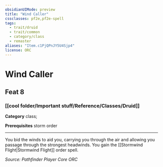 ```yaml
---
obsidianUIMode: preview
title: "Wind Caller"
cssclasses: pf2e,pf2e-spell
tags:
  - trait/druid
  - trait/common
  - category/class
  - remaster
aliases: "Item.c1PjQPnJY5U4Sjp4"
license: ORC
---
```

# Wind Caller
## Feat 8
### [[cool folder/Important stuff/Reference/Classes/Druid]]

**Category** class; 



**Prerequisites** storm order
* * *
You bid the winds to aid you, carrying you through the air and allowing you passage through the strongest headwinds. You gain the [[Stormwind Flight|Stormwind Flight]] order spell.

*Source: Pathfinder Player Core*
*ORC*